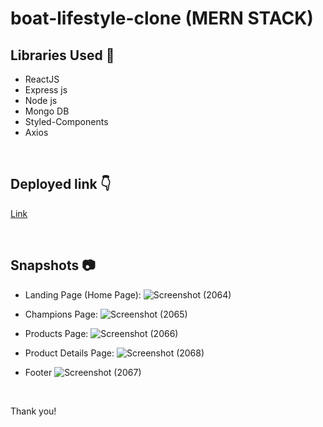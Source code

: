 # boat-lifestyle-clone (MERN STACK)

## Libraries Used 🌟

- ReactJS
- Express js
- Node js
- Mongo DB
- Styled-Components
- Axios

<br>

## Deployed link 👇  

 
 <a href="[https://www.google.com/](https://boatlifestyle-clone.netlify.app/)" target="_blank">Link</a>



<br>

## Snapshots 📷

- Landing Page (Home Page):
  ![Screenshot (2064)](https://user-images.githubusercontent.com/108898197/213984308-c8a2761b-7000-45c1-97f1-b87dd7187732.png)

- Champions Page:
  ![Screenshot (2065)](https://user-images.githubusercontent.com/108898197/213984557-ebbb783c-bac6-4d4d-ac48-98aceb6394b2.png)
 
- Products Page:
 ![Screenshot (2066)](https://user-images.githubusercontent.com/108898197/213984656-b3c47d45-4c31-4638-8f25-78d1ac9a509e.png)

- Product Details Page:
  ![Screenshot (2068)](https://user-images.githubusercontent.com/108898197/213984696-626d8591-5bd6-4b9a-8f0a-9985df366106.png)

- Footer 
![Screenshot (2067)](https://user-images.githubusercontent.com/108898197/213984752-5cdbe678-098a-46c8-8ffd-3980bebe9210.png)


<br>

Thank you!

